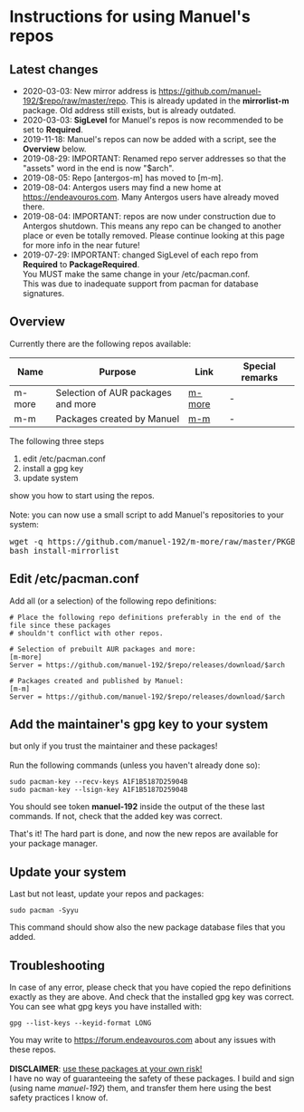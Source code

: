 # Instructions for using Manuel's repos

## Latest changes
- 2020-03-03: New mirror address is https://github.com/manuel-192/$repo/raw/master/repo. This is already updated in the **mirrorlist-m** package. Old address still exists, but is already outdated.
- 2020-03-03: **SigLevel** for Manuel's repos is now recommended to be set to **Required**.
- 2019-11-18: Manuel's repos can now be added with a script, see the <b>Overview</b> below.
- 2019-08-29: IMPORTANT: Renamed repo server addresses so that the "assets" word in the end is now "$arch".
- 2019-08-05: Repo [antergos-m] has moved to [m-m].
- 2019-08-04: Antergos users may find a new home at https://endeavouros.com. Many Antergos users have already moved there.
- 2019-08-04: IMPORTANT: repos are now under construction due to Antergos shutdown.
  This means any repo can be changed to another place or even be totally removed.
  Please continue looking at this page for more info in the near future!
- 2019-07-29: IMPORTANT: changed SigLevel of each repo from **Required** to **PackageRequired**.<br>
  You MUST make the same change in your /etc/pacman.conf.<br>
  This was due to inadequate support from pacman for database signatures.

## Overview
Currently there are the following repos available:

Name | Purpose | Link | Special remarks
---- | ------- | ---- | ---------------
m-more | Selection of AUR packages and more | [m-more](../../../m-more) | -
m-m | Packages created by Manuel | [m-m](../../../m-m) | -

The following three steps
1. edit /etc/pacman.conf
2. install a gpg key
3. update system

show you how to start using the repos.<br><br>
Note: you can now use a small script to add Manuel's repositories to your system:
<pre>
wget -q https://github.com/manuel-192/m-more/raw/master/PKGBUILDs/mirrorlist-m/install-mirrorlist
bash install-mirrorlist
</pre>

## Edit /etc/pacman.conf
Add all (or a selection) of the following repo definitions:
```
# Place the following repo definitions preferably in the end of the file since these packages
# shouldn't conflict with other repos.

# Selection of prebuilt AUR packages and more:
[m-more]
Server = https://github.com/manuel-192/$repo/releases/download/$arch

# Packages created and published by Manuel:
[m-m]
Server = https://github.com/manuel-192/$repo/releases/download/$arch
```
## Add the maintainer's gpg key to your system
but only if you trust the maintainer and these packages!<br><br>
Run the following commands (unless you haven't already done so):
```
sudo pacman-key --recv-keys A1F1B5187D25904B
sudo pacman-key --lsign-key A1F1B5187D25904B
```
You should see token **manuel-192** inside the output of the these last commands.
If not, check that the added key was correct.

That's it! The hard part is done, and now the new repos are available for your package manager.

## Update your system
Last but not least, update your repos and packages:
```
sudo pacman -Syyu
```
This command should show also the new package database files that you added.
## Troubleshooting
In case of any error, please check that you have copied the repo definitions exactly as they are above. And check that the installed gpg key was correct.<br>
You can see what gpg keys you have installed with:
```
gpg --list-keys --keyid-format LONG
```
You may write to https://forum.endeavouros.com about any issues with these repos.
<br><br>
<b>DISCLAIMER</b>: <u>use these packages at your own risk!</u><br>I have no way of
guaranteeing the safety of these packages.
I build and sign (using name <i>manuel-192</i>) them,
and transfer them here using the best safety practices I know of.
